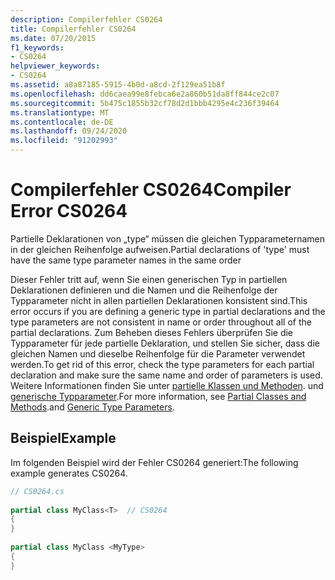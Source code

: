 ```yaml
---
description: Compilerfehler CS0264
title: Compilerfehler CS0264
ms.date: 07/20/2015
f1_keywords:
- CS0264
helpviewer_keywords:
- CS0264
ms.assetid: a8a87185-5915-4b0d-a8cd-2f129ea51b8f
ms.openlocfilehash: dd6caea99e8febca6e2a860b51da8ff844ce2c07
ms.sourcegitcommit: 5b475c1855b32cf78d2d1bbb4295e4c236f39464
ms.translationtype: MT
ms.contentlocale: de-DE
ms.lasthandoff: 09/24/2020
ms.locfileid: "91202993"
---
```

# <a name="compiler-error-cs0264"></a><span data-ttu-id="841e6-103">Compilerfehler CS0264</span><span class="sxs-lookup"><span data-stu-id="841e6-103">Compiler Error CS0264</span></span>

<span data-ttu-id="841e6-104">Partielle Deklarationen von „type“ müssen die gleichen Typparameternamen in der gleichen Reihenfolge aufweisen.</span><span class="sxs-lookup"><span data-stu-id="841e6-104">Partial declarations of 'type' must have the same type parameter names in the same order</span></span>  
  
 <span data-ttu-id="841e6-105">Dieser Fehler tritt auf, wenn Sie einen generischen Typ in partiellen Deklarationen definieren und die Namen und die Reihenfolge der Typparameter nicht in allen partiellen Deklarationen konsistent sind.</span><span class="sxs-lookup"><span data-stu-id="841e6-105">This error occurs if you are defining a generic type in partial declarations and the type parameters are not consistent in name or order throughout all of the partial declarations.</span></span> <span data-ttu-id="841e6-106">Zum Beheben dieses Fehlers überprüfen Sie die Typparameter für jede partielle Deklaration, und stellen Sie sicher, dass die gleichen Namen und dieselbe Reihenfolge für die Parameter verwendet werden.</span><span class="sxs-lookup"><span data-stu-id="841e6-106">To get rid of this error, check the type parameters for each partial declaration and make sure the same name and order of parameters is used.</span></span> <span data-ttu-id="841e6-107">Weitere Informationen finden Sie unter [partielle Klassen und Methoden](../programming-guide/classes-and-structs/partial-classes-and-methods.md). und [generische Typparameter](../programming-guide/generics/generic-type-parameters.md).</span><span class="sxs-lookup"><span data-stu-id="841e6-107">For more information, see [Partial Classes and Methods](../programming-guide/classes-and-structs/partial-classes-and-methods.md).and [Generic Type Parameters](../programming-guide/generics/generic-type-parameters.md).</span></span>  
  
## <a name="example"></a><span data-ttu-id="841e6-108">Beispiel</span><span class="sxs-lookup"><span data-stu-id="841e6-108">Example</span></span>  

 <span data-ttu-id="841e6-109">Im folgenden Beispiel wird der Fehler CS0264 generiert:</span><span class="sxs-lookup"><span data-stu-id="841e6-109">The following example generates CS0264.</span></span>  
  
```csharp  
// CS0264.cs  
  
partial class MyClass<T>  // CS0264  
{  
}  
  
partial class MyClass <MyType>  
{  
}  
```
